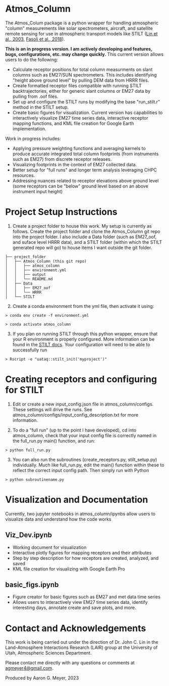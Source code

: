 # Atmos_Column

The Atmos_Colum package is a python wrapper for handling atmospheric "column" measurements like solar spectrometers, aircraft, and satellite remote sensing for use in atmospheric transport models like STILT ([Lin et al., 2003](https://doi.org/10.1029/2002JD003161), [Fasoli et al., 2018](https://doi.org/10.5194/gmd-11-2813-2018)).

**This is an in progress version. I am actively developing and features, bugs, configurations, etc. may change quickly.** This current version allows users to do the following:

- Calculate receptor positions for total column measurments on slant columns such as EM27/SUN spectrometers. This includes identifying "height above ground level" by pulling DEM data from HRRR files.
- Create formatted receptor files compatible with running STILT backtrajectories, either for generic slant columns or EM27 data by pulling from .oof files. 
- Set up and configure the STILT runs by modifying the base "run_stilt.r" method in the STILT setup. 
- Create basic figures for visualization. Current version has capabilities to interactively visualize EM27 time series data, interactive receptor mapping functions, and KML file creation for Google Earth implementation. 

Work in progress includes:

- Applying pressure weighting functions and averaging kernels to produce accurate integrated total column footprints (from instruments such as EM27) from discrete receptor releases. 
- Visualizing footprints in the context of EM27 collected data.
- Better setup for "full runs" and longer term analysis leveraging CHPC resources. 
- Addressing nuances related to receptor elevations above ground level (some receptors can be "below" ground level based on an above instrument input height)

# Project Setup Instructions

1. Create a project folder to house this work. My setup is currently as follows. Create the project folder and clone the Atmos_Column git repo into the project folder. I also include a Data folder (such as EM27_oof, and suface level HRRR data), and a STILT folder (within which the STILT generated repo will go) to house items I want outside the git folder.

```
├── project_folder
│   ├── Atmos_Column (this git repo)
│   │   ├── atmos_column
│   │   ├── environment.yml
│   │   ├── output
│   │   └── README.md
│   ├── Data
│   │   ├── EM27_oof
│   │   └── HRRR
│   └── STILT
```

2. Create a conda environment from the yml file, then activate it using:   
```
> conda env create -f environment.yml
```  
```
> conda activate atmos_column
```

3. If you plan on running STILT through this python wrapper, ensure that your R environment is properly configured. More information can be found in the [STILT docs](https://uataq.github.io/stilt/#/). Your configuration will need to be able to successfully run 
```
> Rscript -e "uataq::stilt_init('myproject')"
```

# Creating receptors and configuring for STILT

1. Edit or create a new input_config.json file in atmos_column/configs. These settings will drive the runs. See atmos_column/configs/input_config_description.txt for more information. 

2. To do a "full run" (up to the point I have developed), cd into atmos_column, check that your input config file is correctly named in the full_run.py main() function, and run:
```
> python full_run.py
``` 

3. You can also run the subroutines (create_receptors.py, stilt_setup.py) individually. Much like full_run.py, edit the main() function within these to reflect the correct input config path. Then simply run with Python
```
> python subroutinename.py
```

# Visualization and Documentation

Currently, two jupyter notebooks in atmos_column/ipynbs allow users to visualize data and understand how the code works

## Viz_Dev.ipynb
 - Working document for visualization
 - Interactive plotly figures for mapping receptors and their attributes
 - Step by step description for how receptors are created, analyzed, and saved
 - KML file creation for visualizing with Google Earth Pro

## basic_figs.ipynb
 - Figure creator for basic figures such as EM27 and met data time series
 - Allows users to interactively view EM27 time series data, identify interesting days, annotate create and save plots, and more. 

# Contact and Acknowledgements
This work is being carried out under the direction of Dr. John C. Lin in the Land-Atmosphere Interactions Research (LAIR) group at the University of Utah, Atmospheric Sciences Department. 

Please contact me directly with any questions or comments at agmeyer4@gmail.com. 

Produced by Aaron G. Meyer, 2023